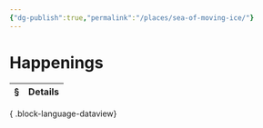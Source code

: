 ```yaml
---
{"dg-publish":true,"permalink":"/places/sea-of-moving-ice/"}
---
```


# Happenings
| § | Details |
| - | ------- |

{ .block-language-dataview}
